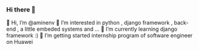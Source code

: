 ### Hi there 👋
👋 Hi, I’m @aminenv
👀 I’m interested in python , django framework , back-end , a little embeded systems and ...
🌱 I’m currently learning django framework :)
💞️ I’m getting started internship program of software engineer on Huawei
<!--
**aminenv/aminenv** is a ✨ _special_ ✨ repository because its `README.md` (this file) appears on your GitHub profile.

Here are some ideas to get you started:

- 🔭 I’m currently working on ...
- 🌱 I’m currently learning ...
- 👯 I’m looking to collaborate on ...
- 🤔 I’m looking for help with ...
- 💬 Ask me about ...
- 📫 How to reach me: ...
- 😄 Pronouns: ...
- ⚡ Fun fact: ...
-->
